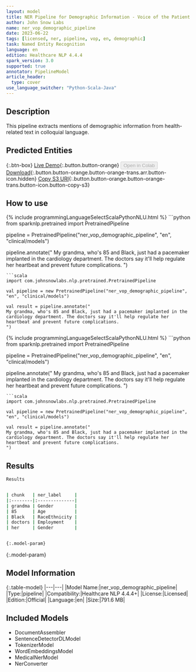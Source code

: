 ```yaml
---
layout: model
title: NER Pipeline for Demographic Information - Voice of the Patient
author: John Snow Labs
name: ner_vop_demographic_pipeline
date: 2023-06-22
tags: [licensed, ner, pipeline, vop, en, demographic]
task: Named Entity Recognition
language: en
edition: Healthcare NLP 4.4.4
spark_version: 3.0
supported: true
annotator: PipelineModel
article_header:
  type: cover
use_language_switcher: "Python-Scala-Java"
---
```


## Description

This pipeline extracts mentions of demographic information from health-related text in colloquial language.

## Predicted Entities



{:.btn-box}
[Live Demo](https://demo.johnsnowlabs.com/healthcare/VOP/){:.button.button-orange}
<button class="button button-orange" disabled>Open in Colab</button>
[Download](https://s3.amazonaws.com/auxdata.johnsnowlabs.com/clinical/models/ner_vop_demographic_pipeline_en_4.4.4_3.0_1687434668335.zip){:.button.button-orange.button-orange-trans.arr.button-icon.hidden}
[Copy S3 URI](s3://auxdata.johnsnowlabs.com/clinical/models/ner_vop_demographic_pipeline_en_4.4.4_3.0_1687434668335.zip){:.button.button-orange.button-orange-trans.button-icon.button-copy-s3}

## How to use

<div class="tabs-box" markdown="1">
{% include programmingLanguageSelectScalaPythonNLU.html %}
```python
from sparknlp.pretrained import PretrainedPipeline

pipeline = PretrainedPipeline("ner_vop_demographic_pipeline", "en", "clinical/models")

pipeline.annotate("
My grandma, who's 85 and Black, just had a pacemaker implanted in the cardiology department. The doctors say it'll help regulate her heartbeat and prevent future complications.
")

```
```scala
import com.johnsnowlabs.nlp.pretrained.PretrainedPipeline

val pipeline = new PretrainedPipeline("ner_vop_demographic_pipeline", "en", "clinical/models")

val result = pipeline.annotate("
My grandma, who's 85 and Black, just had a pacemaker implanted in the cardiology department. The doctors say it'll help regulate her heartbeat and prevent future complications.
")
```
</div>

<div class="tabs-box" markdown="1">
{% include programmingLanguageSelectScalaPythonNLU.html %}
```python
from sparknlp.pretrained import PretrainedPipeline

pipeline = PretrainedPipeline("ner_vop_demographic_pipeline", "en", "clinical/models")

pipeline.annotate("
My grandma, who's 85 and Black, just had a pacemaker implanted in the cardiology department. The doctors say it'll help regulate her heartbeat and prevent future complications.
")
```
```scala
import com.johnsnowlabs.nlp.pretrained.PretrainedPipeline

val pipeline = new PretrainedPipeline("ner_vop_demographic_pipeline", "en", "clinical/models")

val result = pipeline.annotate("
My grandma, who's 85 and Black, just had a pacemaker implanted in the cardiology department. The doctors say it'll help regulate her heartbeat and prevent future complications.
")
```
</div>

## Results

```bash
Results


| chunk   | ner_label     |
|:--------|:--------------|
| grandma | Gender        |
| 85      | Age           |
| Black   | RaceEthnicity |
| doctors | Employment    |
| her     | Gender        |


{:.model-param}
```

{:.model-param}
## Model Information

{:.table-model}
|---|---|
|Model Name:|ner_vop_demographic_pipeline|
|Type:|pipeline|
|Compatibility:|Healthcare NLP 4.4.4+|
|License:|Licensed|
|Edition:|Official|
|Language:|en|
|Size:|791.6 MB|

## Included Models

- DocumentAssembler
- SentenceDetectorDLModel
- TokenizerModel
- WordEmbeddingsModel
- MedicalNerModel
- NerConverter